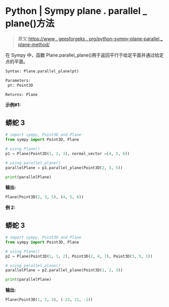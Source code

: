 # Python | Sympy plane . parallel _ plane()方法

> 原文:[https://www . geesforgeks . org/python-sympy-plane-parallel _ plane-method/](https://www.geeksforgeeks.org/python-sympy-plane-parallel_plane-method/)

在 Sympy 中，函数 Plane.parallel_plane()用于返回平行于给定平面并通过给定点的平面。

```py
Syntax: Plane.parallel_plane(pt)

Parameters:
 pt: Point3D

Returns: Plane
```

**示例#1:**

## 蟒蛇 3

```py
# import sympy, Point3D and Plane
from sympy import Point3D, Plane

# using Plane()
p1 = Plane(Point3D(1, 2, 3), normal_vector =(4, 5, 6))

# using parallel_plane()
parallelPlane = p1.parallel_plane(Point3D(2, 3, 5))

print(parallelPlane)
```

**输出:**

```py
Plane(Point3D(2, 3, 5), (4, 5, 6))
```

**例 2:**

## 蟒蛇 3

```py
# import sympy, Point3D and Plane
from sympy import Point3D, Plane

# using Plane()
p2 = Plane(Point3D(1, 1, 2), Point3D(2, 4, 7), Point3D(3, 5, 1))

# using parallel_plane()
parallelPlane = p2.parallel_plane(Point3D(1, 2, 3))

print(parallelPlane)
```

**输出:**

```py
Plane(Point3D(1, 2, 3), (-23, 11, -2))
```